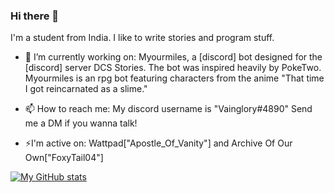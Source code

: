 ### Hi there 👋

I'm a student from India. I like to write stories and program stuff.

- 🔭 I’m currently working on: Myourmiles, a [discord] bot designed for the [discord] server DCS Stories. The bot was inspired heavily by PokeTwo. Myourmiles is an rpg bot featuring characters from the anime "That time I got reincarnated as a slime."

- 📫 How to reach me: My discord username is "Vainglory#4890" Send me a DM if you wanna talk!

- ⚡I'm active on: Wattpad["Apostle_Of_Vanity"] and Archive Of Our Own["FoxyTail04"] 


[![My GitHub stats](https://github-readme-stats.vercel.app/api?username=VaingloryWasHere)](https://github.com/anuraghazra/github-readme-stats)

<!--
**VaingloryWasHere/VaingloryWasHere** is a ✨ _special_ ✨ repository because its `README.md` (this file) appears on your GitHub profile.

Here are some ideas to get you started:

- 🔭 I’m currently working on ...
- 🌱 I’m currently learning ...
- 👯 I’m looking to collaborate on ...
- 🤔 I’m looking for help with ...
- 💬 Ask me about ...
- 📫 How to reach me: ...
- 😄 Pronouns: ...
- ⚡ Fun fact: ...
-->
